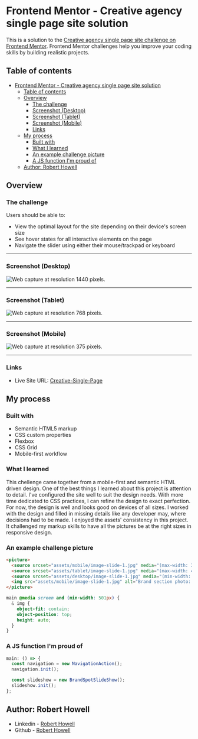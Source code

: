 # Frontend Mentor - Creative agency single page site solution

This is a solution to the [Creative agency single page site challenge on Frontend Mentor](https://www.frontendmentor.io/challenges/creative-agency-singlepage-site-Pq6V3I2RM). Frontend Mentor challenges help you improve your coding skills by building realistic projects.

## Table of contents

- [Frontend Mentor - Creative agency single page site solution](#frontend-mentor---creative-agency-single-page-site-solution)
  - [Table of contents](#table-of-contents)
  - [Overview](#overview)
    - [The challenge](#the-challenge)
    - [Screenshot (Desktop)](#screenshot-desktop)
    - [Screenshot (Tablet)](#screenshot-tablet)
    - [Screenshot (Mobile)](#screenshot-mobile)
    - [Links](#links)
  - [My process](#my-process)
    - [Built with](#built-with)
    - [What I learned](#what-i-learned)
    - [An example challenge picture](#an-example-challenge-picture)
    - [A JS function I'm proud of](#a-js-function-im-proud-of)
  - [Author: Robert Howell](#author-robert-howell)

## Overview

### The challenge

Users should be able to:

- View the optimal layout for the site depending on their device's screen size
- See hover states for all interactive elements on the page
- Navigate the slider using either their mouse/trackpad or keyboard

----

### Screenshot (Desktop)

<img src="./Web capture_1440-resolution.jpeg" alt="Web capture at resolution 1440 pixels.">

----

### Screenshot (Tablet)

<img src="./Web capture_768-resolution.jpeg" alt="Web capture at resolution 768 pixels.">

----

### Screenshot (Mobile)

<img src="./Web capture_375-resolution.jpeg" alt="Web capture at resolution 375 pixels.">

----

### Links

- Live Site URL: [Creative-Single-Page](https://robhowe-a.github.io/Creative-Single-Page/index.html)

## My process

### Built with

- Semantic HTML5 markup
- CSS custom properties
- Flexbox
- CSS Grid
- Mobile-first workflow

### What I learned

This chellenge came together from a mobile-first and semantic HTML driven design. One of the best things I learned about this project is attention to detail. I've configured the site well to suit the design needs. With more time dedicated to CSS practices, I can refine the design to exact perfection. For now, the design is well and looks good on devices of all sizes. I worked with the design and filled in missing details like any developer may, where decisions had to be made. I enjoyed the assets' consistency in this project. It challenged my markup skills to have all the pictures be at the right sizes in responsive design.

### An example challenge picture

```html
<picture>
  <source srcset="assets/mobile/image-slide-1.jpg" media="(max-width: 375px)" width="375" height="404" />
  <source srcset="assets/tablet/image-slide-1.jpg" media="(max-width: 438px)" width="438" height="472" />
  <source srcset="assets/desktop/image-slide-1.jpg" media="(min-width: 439px)" width="895" height="728" />
  <img src="assets/mobile/image-slide-1.jpg" alt="Brand section photo: A design pamphlet being read." />
</picture>
```

```css
main @media screen and (min-width: 501px) {
  & img {
    object-fit: contain;
    object-position: top;
    height: auto;
  }
}
```

### A JS function I'm proud of

```js
main: () => {
  const navigation = new NavigationAction();
  navigation.init();

  const slideshow = new BrandSpotSlideShow();
  slideshow.init();
};
```

## Author: Robert Howell

- Linkedin - [Robert Howell](https://www.linkedin.com/in/rhowell-5464/)
- Github - [Robert Howell](https://github.com/robhowe-A)

